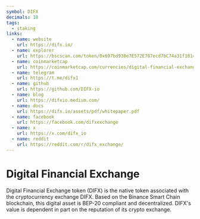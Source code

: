 ```yaml
---
symbol: DIFX
decimals: 18
tags:
  - staking
links:
  - name: website
    url: https://difx.io/
  - name: explorer
    url: https://bscscan.com/token/0x697bd938e7E572E787ecd7bC74a31f1814C21264
  - name: coinmarketcap
    url: https://coinmarketcap.com/currencies/digital-financial-exchange/
  - name: telegram
    url: https://t.me/difx1
  - name: github
    url: https://github.com/DIFX-io
  - name: blog
    url: https://difxio.medium.com/
  - name: docs
    url: https://difx.io/assets/pdf/whitepaper.pdf
  - name: facebook
    url: https://facebook.com/difxexchange
  - name: x
    url: https://x.com/difx_io
  - name: reddit
    url: https://reddit.com/r/difx_exchange/
---
```


# Digital Financial Exchange

Digital Financial Exchange token (DIFX) is the native token associated with the cryptocurrency exchange DIFX. Based on the Binance Smart Chain blockchain, this digital asset is BEP-20 compliant and decentralized. DIFX's value is dependent in part on the reputation of its crypto exchange.
